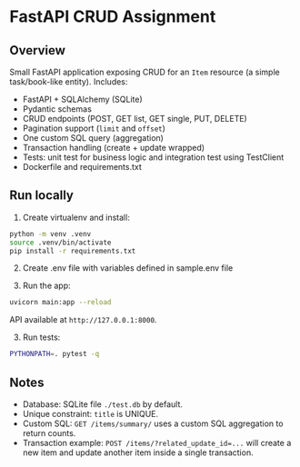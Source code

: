# FastAPI CRUD Assignment

## Overview
Small FastAPI application exposing CRUD for an `Item` resource (a simple task/book-like entity).
Includes:
- FastAPI + SQLAlchemy (SQLite)
- Pydantic schemas
- CRUD endpoints (POST, GET list, GET single, PUT, DELETE)
- Pagination support (`limit` and `offset`)
- One custom SQL query (aggregation)
- Transaction handling (create + update wrapped)
- Tests: unit test for business logic and integration test using TestClient
- Dockerfile and requirements.txt

## Run locally
1. Create virtualenv and install:
```bash
python -m venv .venv
source .venv/bin/activate
pip install -r requirements.txt
```
2. Create .env file with variables defined in sample.env file

2. Run the app:
```bash
uvicorn main:app --reload
```
API available at `http://127.0.0.1:8000`.

3. Run tests:
```bash
PYTHONPATH=. pytest -q
```

## Notes
- Database: SQLite file `./test.db` by default.
- Unique constraint: `title` is UNIQUE.
- Custom SQL: `GET /items/summary/` uses a custom SQL aggregation to return counts.
- Transaction example: `POST /items/?related_update_id=...` will create a new item and update another item inside a single transaction.

